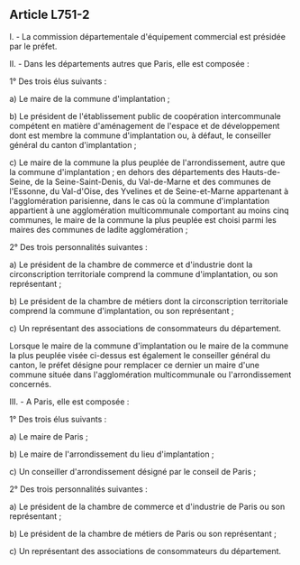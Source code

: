 Article L751-2
----
I. - La commission départementale d'équipement commercial est présidée par le
préfet.

II. - Dans les départements autres que Paris, elle est composée :

1° Des trois élus suivants :

a) Le maire de la commune d'implantation ;

b) Le président de l'établissement public de coopération intercommunale
compétent en matière d'aménagement de l'espace et de développement dont est
membre la commune d'implantation ou, à défaut, le conseiller général du canton
d'implantation ;

c) Le maire de la commune la plus peuplée de l'arrondissement, autre que la
commune d'implantation ; en dehors des départements des Hauts-de-Seine, de la
Seine-Saint-Denis, du Val-de-Marne et des communes de l'Essonne, du Val-d'Oise,
des Yvelines et de Seine-et-Marne appartenant à l'agglomération parisienne, dans
le cas où la commune d'implantation appartient à une agglomération
multicommunale comportant au moins cinq communes, le maire de la commune la plus
peuplée est choisi parmi les maires des communes de ladite agglomération ;

2° Des trois personnalités suivantes :

a) Le président de la chambre de commerce et d'industrie dont la circonscription
territoriale comprend la commune d'implantation, ou son représentant ;

b) Le président de la chambre de métiers dont la circonscription territoriale
comprend la commune d'implantation, ou son représentant ;

c) Un représentant des associations de consommateurs du département.

Lorsque le maire de la commune d'implantation ou le maire de la commune la plus
peuplée visée ci-dessus est également le conseiller général du canton, le préfet
désigne pour remplacer ce dernier un maire d'une commune située dans
l'agglomération multicommunale ou l'arrondissement concernés.

III. - A Paris, elle est composée :

1° Des trois élus suivants :

a) Le maire de Paris ;

b) Le maire de l'arrondissement du lieu d'implantation ;

c) Un conseiller d'arrondissement désigné par le conseil de Paris ;

2° Des trois personnalités suivantes :

a) Le président de la chambre de commerce et d'industrie de Paris ou son
représentant ;

b) Le président de la chambre de métiers de Paris ou son représentant ;

c) Un représentant des associations de consommateurs du département.
